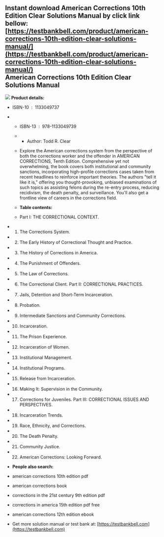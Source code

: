 Instant download **American Corrections 10th Edition Clear Solutions Manual** by click link bellow:  
[https://testbankbell.com/product/american-corrections-10th-edition-clear-solutions-manual/](https://testbankbell.com/product/american-corrections-10th-edition-clear-solutions-manual/)  
American Corrections 10th Edition Clear Solutions Manual
--------------------------------------------------------


![](https://testbankbell.com/wp-content/uploads/2023/05/american-corrections-10th-edition-clear-solutions-manual.jpg)
**Product details:**
* ISBN-10 ‏ : ‎ 1133049737
* * ISBN-13 ‏ : ‎ 978-1133049739
  * * Author: Todd R. Clear
   
  * Explore the American corrections system from the perspective of both the corrections worker and the offender in AMERICAN CORRECTIONS, Tenth Edition. Comprehensive yet not overwhelming, the book covers both institutional and community sanctions, incorporating high-profile corrections cases taken from recent headlines to reinforce important theories. The authors "tell it like it is," offering you thought-provoking, unbiased examinations of such topics as assisting felons during the re-entry process, reducing recidivism, the death penalty, and surveillance. You'll also get a frontline view of careers in the corrections field.
 
  * **Table contents:**
  * Part I: THE CORRECTIONAL CONTEXT.
 
* 1. The Corrections System.
 
* 2. The Early History of Correctional Thought and Practice.
 
* 3. The History of Corrections in America.
 
* 4. The Punishment of Offenders.
 
* 5. The Law of Corrections.
 
* 6. The Correctional Client. Part II: CORRECTIONAL PRACTICES.
 
* 7. Jails, Detention and Short-Term Incarceration.
 
* 8. Probation.
 
* 9. Intermediate Sanctions and Community Corrections.
 
* 10. Incarceration.
 
* 11. The Prison Experience.
 
* 12. Incarceration of Women.
 
* 13. Institutional Management.
 
* 14. Institutional Programs.
 
* 15. Release from Incarceration.
 
* 16. Making It: Supervision in the Community.
 
* 17. Corrections for Juveniles. Part III: CORRECTIONAL ISSUES AND PERSPECTIVES.
 
* 18. Incarceration Trends.
 
* 19. Race, Ethnicity, and Corrections.
 
* 20. The Death Penalty.
 
* 21. Community Justice.
 
* 22. American Corrections: Looking Forward.
 
* **People also search:**
* american corrections 10th edition pdf

* american corrections book

* corrections in the 21st century 9th edition pdf

* corrections in america 15th edition pdf free

* american corrections 12th edition ebook
*  Get more solution manual or test bank at: [https://testbankbell.com](https://testbankbell.com)
